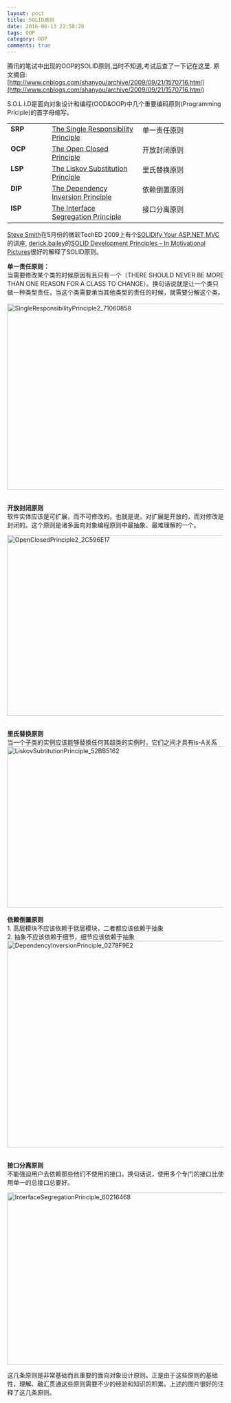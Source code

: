 ```yaml
---
layout: post
title: SOLID原则
date: 2016-06-13 22:58:28
tags: OOP
category: OOP
comments: true
---
```



腾讯的笔试中出现的OOP的SOLID原则,当时不知道,考试后查了一下记在这里.
原文摘自:[http://www.cnblogs.com/shanyou/archive/2009/09/21/1570716.html](http://www.cnblogs.com/shanyou/archive/2009/09/21/1570716.html)


<div id="cnblogs_post_body"><p>S.O.L.I.D是面向对象设计和编程(OOD&amp;OOP)中几个重要编码原则(Programming Priciple)的首字母缩写。</p>
<table border="0" cellspacing="0" cellpadding="2" width="809">
<tr>
<td valign="top" width="133"><strong>SRP</strong></td>
<td valign="top" width="299"><a href="http://www.objectmentor.com/resources/articles/srp.pdf">The Single Responsibility Principle </a><br /></td>
<td valign="top" width="375">单一责任原则</td></tr>
<tr>
<td valign="top" width="133"><strong>OCP</strong></td>
<td valign="top" width="299"><a href="http://www.objectmentor.com/resources/articles/ocp.pdf">The Open Closed Principle</a> <br /></td>
<td valign="top" width="375">开放封闭原则</td></tr>
<tr>
<td valign="top" width="133"><strong>LSP</strong></td>
<td valign="top" width="299"><a href="http://www.objectmentor.com/resources/articles/lsp.pdf">The Liskov Substitution Principle</a></td>
<td valign="top" width="375">里氏替换原则</td></tr>
<tr>
<td valign="top" width="133"><strong>DIP</strong> </td>
<td valign="top" width="299"><a href="http://www.objectmentor.com/resources/articles/dip.pdf">The Dependency Inversion Principle</a></td>
<td valign="top" width="375">依赖倒置原则</td></tr>
<tr>
<td valign="top" width="133"><strong>ISP</strong></td>
<td valign="top" width="299"><a href="http://www.objectmentor.com/resources/articles/isp.pdf">The Interface Segregation Principle</a></td>
<td valign="top" width="375">接口分离原则</td></tr></table>
<p><a href="http://stevesmithblog.com/">Steve Smith</a>在5月份的微软TechED 2009上有个<a href="http://stevesmithblog.com/blog/teched-2009-session-aftermath/">SOLIDify Your ASP.NET MVC</a>的讲座, <a href="http://www.lostechies.com/members/derick.bailey/default.aspx">derick.bailey</a>的<a href="http://www.lostechies.com/blogs/derickbailey/archive/2009/02/11/solid-development-principles-in-motivational-pictures.aspx">SOLID Development Principles &#8211; In Motivational Pictures</a>很好的解释了SOLID原则。</p>
<p><strong>单一责任原则：</strong> <br />当需要修改某个类的时候原因有且只有一个（THERE SHOULD NEVER BE MORE THAN ONE REASON FOR A CLASS TO CHANGE）。换句话说就是让一个类只做一种类型责任，当这个类需要承当其他类型的责任的时候，就需要分解这个类。 <br />&nbsp;<a href="http://images.cnblogs.com/cnblogs_com/shanyou/WindowsLiveWriter/SOLID_6402/SingleResponsibilityPrinciple2_71060858_2.jpg"><img style="border-bottom: 0px; border-left: 0px; display: inline; border-top: 0px; border-right: 0px" title="SingleResponsibilityPrinciple2_71060858" border="0" alt="SingleResponsibilityPrinciple2_71060858" src="http://images.cnblogs.com/cnblogs_com/shanyou/WindowsLiveWriter/SOLID_6402/SingleResponsibilityPrinciple2_71060858_thumb.jpg" width="581" height="433" /></a> </p>
<p><br /><strong>开放封闭原则</strong> <br />软件实体应该是可扩展，而不可修改的。也就是说，对扩展是开放的，而对修改是封闭的。这个原则是诸多面向对象编程原则中最抽象、最难理解的一个。</p>
<p><a href="http://images.cnblogs.com/cnblogs_com/shanyou/WindowsLiveWriter/SOLID_6402/OpenClosedPrinciple2_2C596E17_2.jpg"><img style="border-bottom: 0px; border-left: 0px; display: inline; border-top: 0px; border-right: 0px" title="OpenClosedPrinciple2_2C596E17" border="0" alt="OpenClosedPrinciple2_2C596E17" src="http://images.cnblogs.com/cnblogs_com/shanyou/WindowsLiveWriter/SOLID_6402/OpenClosedPrinciple2_2C596E17_thumb.jpg" width="595" height="420" /></a>&nbsp;</p>
<p><strong>里氏替换原则</strong> <br />当一个子类的实例应该能够替换任何其超类的实例时，它们之间才具有is-A关系 <br /><a href="http://images.cnblogs.com/cnblogs_com/shanyou/WindowsLiveWriter/SOLID_6402/LiskovSubtitutionPrinciple_52BB5162_2.jpg"><img style="border-bottom: 0px; border-left: 0px; display: inline; border-top: 0px; border-right: 0px" title="LiskovSubtitutionPrinciple_52BB5162" border="0" alt="LiskovSubtitutionPrinciple_52BB5162" src="http://images.cnblogs.com/cnblogs_com/shanyou/WindowsLiveWriter/SOLID_6402/LiskovSubtitutionPrinciple_52BB5162_thumb.jpg" width="603" height="375" /></a>&nbsp; <br /><strong>依赖倒置原则<br /></strong>1. 高层模块不应该依赖于低层模块，二者都应该依赖于抽象 <br />2. 抽象不应该依赖于细节，细节应该依赖于抽象 <br /><a href="http://images.cnblogs.com/cnblogs_com/shanyou/WindowsLiveWriter/SOLID_6402/DependencyInversionPrinciple_0278F9E2_2.jpg"><img style="border-bottom: 0px; border-left: 0px; display: inline; border-top: 0px; border-right: 0px" title="DependencyInversionPrinciple_0278F9E2" border="0" alt="DependencyInversionPrinciple_0278F9E2" src="http://images.cnblogs.com/cnblogs_com/shanyou/WindowsLiveWriter/SOLID_6402/DependencyInversionPrinciple_0278F9E2_thumb.jpg" width="610" height="480" /></a> </p><a href="http://hi.baidu.com/mickeycn/blog/item/e60900129241da56f819b884.html"></a>
<p><br /><strong>接口分离原则</strong> <br />不能强迫用户去依赖那些他们不使用的接口。换句话说，使用多个专门的接口比使用单一的总接口总要好。 <br /></p>
<p><a href="http://images.cnblogs.com/cnblogs_com/shanyou/WindowsLiveWriter/SOLID_6402/InterfaceSegregationPrinciple_60216468_2.jpg"><img style="border-bottom: 0px; border-left: 0px; display: inline; border-top: 0px; border-right: 0px" title="InterfaceSegregationPrinciple_60216468" border="0" alt="InterfaceSegregationPrinciple_60216468" src="http://images.cnblogs.com/cnblogs_com/shanyou/WindowsLiveWriter/SOLID_6402/InterfaceSegregationPrinciple_60216468_thumb.jpg" width="614" height="400" /></a> </p>
<p>这几条原则是非常基础而且重要的面向对象设计原则。正是由于这些原则的基础性，理解、融汇贯通这些原则需要不少的经验和知识的积累。上述的图片很好的注释了这几条原则。</p>
